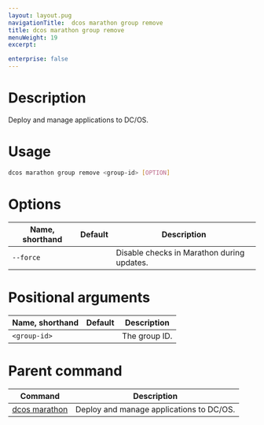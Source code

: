 ```yaml
---
layout: layout.pug
navigationTitle:  dcos marathon group remove
title: dcos marathon group remove
menuWeight: 19
excerpt:

enterprise: false
---
```


<!-- This source repo for this topic is https://github.com/dcos/dcos-docs -->


# Description
Deploy and manage applications to DC/OS.

# Usage

```bash
dcos marathon group remove <group-id> [OPTION]
```

# Options

| Name, shorthand | Default | Description |
|---------|-------------|-------------|
| `--force`   |             | Disable checks in Marathon during updates. |

# Positional arguments

| Name, shorthand | Default | Description |
|---------|-------------|-------------|
| `<group-id>`   |             |  The group ID. |

# Parent command

| Command | Description |
|---------|-------------|
| [dcos marathon](/1.10/cli/command-reference/dcos-marathon/) | Deploy and manage applications to DC/OS. |

<!-- # Examples -->
